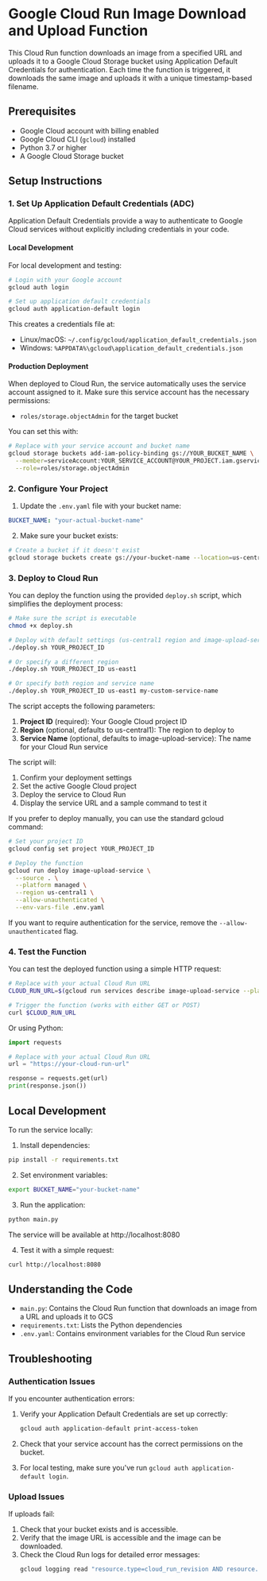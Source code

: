 # Google Cloud Run Image Download and Upload Function

This Cloud Run function downloads an image from a specified URL and uploads it to a Google Cloud Storage bucket using Application Default Credentials for authentication. Each time the function is triggered, it downloads the same image and uploads it with a unique timestamp-based filename.

## Prerequisites

- Google Cloud account with billing enabled
- Google Cloud CLI (`gcloud`) installed
- Python 3.7 or higher
- A Google Cloud Storage bucket

## Setup Instructions

### 1. Set Up Application Default Credentials (ADC)

Application Default Credentials provide a way to authenticate to Google Cloud services without explicitly including credentials in your code.

#### Local Development

For local development and testing:

```bash
# Login with your Google account
gcloud auth login

# Set up application default credentials
gcloud auth application-default login
```

This creates a credentials file at:
- Linux/macOS: `~/.config/gcloud/application_default_credentials.json`
- Windows: `%APPDATA%\gcloud\application_default_credentials.json`

#### Production Deployment

When deployed to Cloud Run, the service automatically uses the service account assigned to it. Make sure this service account has the necessary permissions:

- `roles/storage.objectAdmin` for the target bucket

You can set this with:

```bash
# Replace with your service account and bucket name
gcloud storage buckets add-iam-policy-binding gs://YOUR_BUCKET_NAME \
  --member=serviceAccount:YOUR_SERVICE_ACCOUNT@YOUR_PROJECT.iam.gserviceaccount.com \
  --role=roles/storage.objectAdmin
```

### 2. Configure Your Project

1. Update the `.env.yaml` file with your bucket name:

```yaml
BUCKET_NAME: "your-actual-bucket-name"
```

2. Make sure your bucket exists:

```bash
# Create a bucket if it doesn't exist
gcloud storage buckets create gs://your-bucket-name --location=us-central1
```

### 3. Deploy to Cloud Run

You can deploy the function using the provided `deploy.sh` script, which simplifies the deployment process:

```bash
# Make sure the script is executable
chmod +x deploy.sh

# Deploy with default settings (us-central1 region and image-upload-service name)
./deploy.sh YOUR_PROJECT_ID

# Or specify a different region
./deploy.sh YOUR_PROJECT_ID us-east1

# Or specify both region and service name
./deploy.sh YOUR_PROJECT_ID us-east1 my-custom-service-name
```

The script accepts the following parameters:
1. **Project ID** (required): Your Google Cloud project ID
2. **Region** (optional, defaults to us-central1): The region to deploy to
3. **Service Name** (optional, defaults to image-upload-service): The name for your Cloud Run service

The script will:
1. Confirm your deployment settings
2. Set the active Google Cloud project
3. Deploy the service to Cloud Run
4. Display the service URL and a sample command to test it

If you prefer to deploy manually, you can use the standard gcloud command:

```bash
# Set your project ID
gcloud config set project YOUR_PROJECT_ID

# Deploy the function
gcloud run deploy image-upload-service \
  --source . \
  --platform managed \
  --region us-central1 \
  --allow-unauthenticated \
  --env-vars-file .env.yaml
```

If you want to require authentication for the service, remove the `--allow-unauthenticated` flag.

### 4. Test the Function

You can test the deployed function using a simple HTTP request:

```bash
# Replace with your actual Cloud Run URL
CLOUD_RUN_URL=$(gcloud run services describe image-upload-service --platform managed --region us-central1 --format 'value(status.url)')

# Trigger the function (works with either GET or POST)
curl $CLOUD_RUN_URL
```

Or using Python:

```python
import requests

# Replace with your actual Cloud Run URL
url = "https://your-cloud-run-url"

response = requests.get(url)
print(response.json())
```

## Local Development

To run the service locally:

1. Install dependencies:

```bash
pip install -r requirements.txt
```

2. Set environment variables:

```bash
export BUCKET_NAME="your-bucket-name"
```

3. Run the application:

```bash
python main.py
```

The service will be available at http://localhost:8080

4. Test it with a simple request:

```bash
curl http://localhost:8080
```

## Understanding the Code

- `main.py`: Contains the Cloud Run function that downloads an image from a URL and uploads it to GCS
- `requirements.txt`: Lists the Python dependencies
- `.env.yaml`: Contains environment variables for the Cloud Run service

## Troubleshooting

### Authentication Issues

If you encounter authentication errors:

1. Verify your Application Default Credentials are set up correctly:
   ```bash
   gcloud auth application-default print-access-token
   ```

2. Check that your service account has the correct permissions on the bucket.

3. For local testing, make sure you've run `gcloud auth application-default login`.

### Upload Issues

If uploads fail:

1. Check that your bucket exists and is accessible.
2. Verify that the image URL is accessible and the image can be downloaded.
3. Check the Cloud Run logs for detailed error messages:
   ```bash
   gcloud logging read "resource.type=cloud_run_revision AND resource.labels.service_name=image-upload-service" --limit 10
